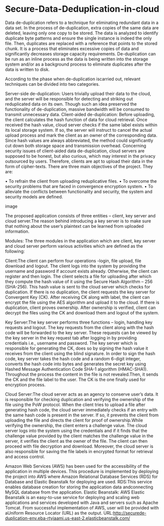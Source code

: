 # Secure-Data-Deduplication-in-cloud
Data de-duplication refers to a technique for eliminating redundant data in a data set. In the process of de-duplication, extra copies of the same data are deleted, leaving only one copy to be stored. The data is analyzed to identify duplicate byte patterns and ensure the single instance is indeed the only file. Then, duplicates are replaced with a reference that points to the stored chunk. It is a process that eliminates excessive copies of data and significantly decreases storage capacity requirements. De-duplication can be run as an inline process as the data is being written into the storage system and/or as a background process to eliminate duplicates after the data is written to disk.

According to the phase when de-duplication iscarried out, relevant techniques can be divided into two categories.

Server-side de-duplication: Users trivially upload their data to the cloud, and the server will be responsible for detecting and striking out reduplicated data on its own. Though such an idea preserved the functionality of de-duplication, massive bandwidth will be consumed to transmit unnecessary data.
Client-aided de-duplication: Before uploading, the client calculates the hash function of data for cloud retrieval. Once received the hash value, cloud server checks if the same label exists within its local storage system. If so, the server will instruct to cancel the actual upload process and mark the client as an owner of the corresponding data. Since hash values are always abbreviated, the method could significantly cut down both storage space and transmission overhead. Concerning security issues of client-aided data de-duplication, cloud servers are supposed to be honest, but also curious, which may interest in the privacy outsourced by users. Therefore, clients are apt to upload their data in the form of cipher-texts.
There are three main objectives of the project. They are:

• To refrain the client from uploading reduplicative files. • To overcome the security problems that are faced in convergence encryption system. • To alleviate the conflicts between functionality and security, the system and security models are defined.

image

The proposed application consists of three entities – client, key server and cloud server.The reason behind introducing a key server is to make sure that nothing about the user’s plaintext can be learned from uploaded information.

Modules: The three modules in the application which are client, key server and cloud server perform various activities which are defined as the following:

Client:The client can perform four operations -login, file upload, file download and logout. The client logs into the system by providing the username and password if account exists already. Otherwise, the client can register and then login. The client selects a file for uploading after which they compute the hash value of it using the Secure Hash Algorithm – 256 (SHA-256). This hash value is sent to the cloud server which checks for duplication. If there is no duplication, the client requests the key server for Convergent Key (CK). After receiving CK along with label, the client can encrypt the file using the AES algorithm and upload it to the cloud. If there is duplication, client proves ownership. After ownership is verified, client can decrypt the files using the CK and download them and logout of the system.

Key Server:The key server performs three functions – login, handling key requests and logout. The key requests from the client along with the hash code will be forwarded to the key server. These requests can be viewed by the key server in the key request tab after logging in by providing credentials i.e., username and password. The key server which is responsible for generating the CK, does so by signing the hash value it receives from the client using the blind signature. In order to sign the hash code, key server takes the hash code and a random 6-digit integer, converts the hash code into bytes and generates the secret key using Hashed Message Authentication Code SHA-1 algorithm (HMAC-SHA1). Throughout the process the content in the file is not revealed.Then, it sends the CK and the file label to the user. The CK is the one finally used for encryption process.

Cloud Server:The cloud server acts as an agency to conserve user’s data. It is responsible for checking duplication and verifying the ownership of the file using the PoW protocol. When the client tries to upload a file after generating hash code, the cloud server immediately checks if an entry with the same hash code is present in the server. If so, it prevents the client from uploading the file and directs the client for proof of ownership.While verifying the ownership, the client enters a challenge value. The cloud server logs into the system using the credentials and if it finds that the challenge value provided by the client matches the challenge value in the server, it verifies the client as the owner of the file. The client can then proceed with file decryption and download. Moreover, the cloud server is also responsible for saving the file labels in encrypted format for retrieval and access control.

Amazon Web Services (AWS) has been used for the accessibility of the application in multiple devices. This procedure is implemented by deploying the project into AWS where Amazon Relational Database Services (RDS) for Database and Elastic Beanstalk for deploying are used. RDS:This service enables database creation for storing the application data andconnecting MySQL database from the application. Elastic Beanstalk: AWS Elastic Beanstalk is an easy-to-use service for deploying and scaling web applications and services developed with Java and servers such as Apache Tomcat. From successful implementation of AWS, user will be provided with aUniform Resource Locator (URL) as the output. URL:http://securede-duplication-env.eba-rtyiaami.us-east-2.elasticbeanstalk.com/
